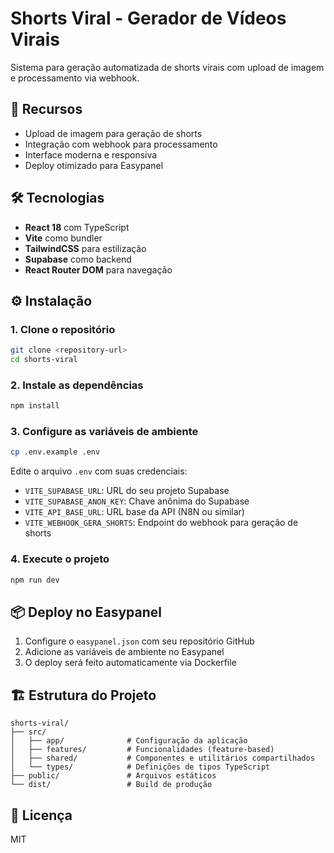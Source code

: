# Shorts Viral - Gerador de Vídeos Virais

Sistema para geração automatizada de shorts virais com upload de imagem e processamento via webhook.

## 🚀 Recursos

- Upload de imagem para geração de shorts
- Integração com webhook para processamento
- Interface moderna e responsiva
- Deploy otimizado para Easypanel

## 🛠 Tecnologias

- **React 18** com TypeScript
- **Vite** como bundler
- **TailwindCSS** para estilização
- **Supabase** como backend
- **React Router DOM** para navegação

## ⚙️ Instalação

### 1. Clone o repositório
```bash
git clone <repository-url>
cd shorts-viral
```

### 2. Instale as dependências
```bash
npm install
```

### 3. Configure as variáveis de ambiente
```bash
cp .env.example .env
```

Edite o arquivo `.env` com suas credenciais:
- `VITE_SUPABASE_URL`: URL do seu projeto Supabase
- `VITE_SUPABASE_ANON_KEY`: Chave anônima do Supabase
- `VITE_API_BASE_URL`: URL base da API (N8N ou similar)
- `VITE_WEBHOOK_GERA_SHORTS`: Endpoint do webhook para geração de shorts

### 4. Execute o projeto
```bash
npm run dev
```

## 📦 Deploy no Easypanel

1. Configure o `easypanel.json` com seu repositório GitHub
2. Adicione as variáveis de ambiente no Easypanel
3. O deploy será feito automaticamente via Dockerfile

## 🏗 Estrutura do Projeto

```
shorts-viral/
├── src/
│   ├── app/              # Configuração da aplicação
│   ├── features/         # Funcionalidades (feature-based)
│   ├── shared/           # Componentes e utilitários compartilhados
│   └── types/            # Definições de tipos TypeScript
├── public/               # Arquivos estáticos
└── dist/                 # Build de produção
```

## 📝 Licença

MIT
